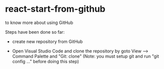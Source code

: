 # react-start-from-github
to know more about using GitHub 

Steps have been done so far:

- create new repository from GitHub

- Open Visual Studio Code and clone the repository by goto View --> Command Palette and "Git: clone" (Note: you must setup git and run "git config ..." before doing this step)
